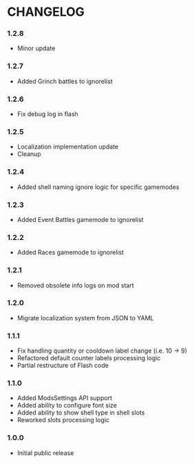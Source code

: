 # CHANGELOG

### 1.2.8

- Minor update

### 1.2.7

- Added Grinch battles to ignorelist

### 1.2.6

- Fix debug log in flash

### 1.2.5

- Localization implementation update
- Cleanup

### 1.2.4

- Added shell naming ignore logic for specific gamemodes

### 1.2.3

- Added Event Battles gamemode to ignorelist

### 1.2.2

- Added Races gamemode to ignorelist

### 1.2.1

- Removed obsolete info logs on mod start

### 1.2.0

- Migrate localization system from JSON to YAML

### 1.1.1

- Fix handling quantity or cooldown label change (i.e. 10 -> 9)
- Refactored default counter labels processing logic
- Partial restructure of Flash code

### 1.1.0

- Added ModsSettings API support
- Added ability to configure font size
- Added ability to show shell type in shell slots
- Reworked slots processing logic

### 1.0.0

- Initial public release

